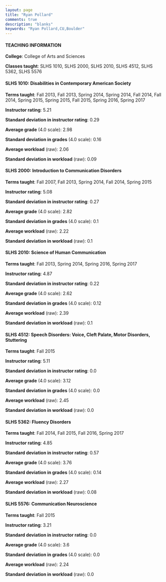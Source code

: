 ```yaml
---
layout: page
title: "Ryan Pollard" 
comments: true
description: "blanks"
keywords: "Ryan Pollard,CU,Boulder"
---
```

<head>
<script src="https://ajax.googleapis.com/ajax/libs/jquery/2.1.3/jquery.min.js"></script>
<script src="https://dl.dropboxusercontent.com/s/pc42nxpaw1ea4o9/highcharts.js?dl=0"></script>
<!-- <script src="../assets/js/highcharts.js"></script> -->
<style type="text/css">@font-face {
	font-family: "Bebas Neue";
	src: url(https://www.filehosting.org/file/details/544349/BebasNeue Regular.otf) format("opentype");
	}
	h1.Bebas { 
		font-family: "Bebas Neue", Verdana, Tahoma;
	}
</style>
</head>
	   
#### TEACHING INFORMATION

**College**: College of Arts and Sciences

**Classes taught**: SLHS 1010, SLHS 2000, SLHS 2010, SLHS 4512, SLHS 5362, SLHS 5576

#### SLHS 1010: Disabilities in Contemporary American Society

**Terms taught**: Fall 2013, Fall 2013, Spring 2014, Spring 2014, Fall 2014, Fall 2014, Spring 2015, Spring 2015, Fall 2015, Spring 2016, Spring 2017

**Instructor rating**: 5.21

**Standard deviation in instructor rating**: 0.29

**Average grade** (4.0 scale): 2.98

**Standard deviation in grades** (4.0 scale): 0.16

**Average workload** (raw): 2.06

**Standard deviation in workload** (raw): 0.09

#### SLHS 2000: Introduction to Communication Disorders

**Terms taught**: Fall 2007, Fall 2013, Spring 2014, Fall 2014, Spring 2015

**Instructor rating**: 5.08

**Standard deviation in instructor rating**: 0.27

**Average grade** (4.0 scale): 2.82

**Standard deviation in grades** (4.0 scale): 0.1

**Average workload** (raw): 2.22

**Standard deviation in workload** (raw): 0.1

#### SLHS 2010: Science of Human Communication

**Terms taught**: Fall 2013, Spring 2014, Spring 2016, Spring 2017

**Instructor rating**: 4.87

**Standard deviation in instructor rating**: 0.22

**Average grade** (4.0 scale): 2.62

**Standard deviation in grades** (4.0 scale): 0.12

**Average workload** (raw): 2.39

**Standard deviation in workload** (raw): 0.1

#### SLHS 4512: Speech Disorders: Voice, Cleft Palate, Motor Disorders, Stuttering

**Terms taught**: Fall 2015

**Instructor rating**: 5.11

**Standard deviation in instructor rating**: 0.0

**Average grade** (4.0 scale): 3.12

**Standard deviation in grades** (4.0 scale): 0.0

**Average workload** (raw): 2.45

**Standard deviation in workload** (raw): 0.0

#### SLHS 5362: Fluency Disorders

**Terms taught**: Fall 2014, Fall 2015, Fall 2016, Spring 2017

**Instructor rating**: 4.85

**Standard deviation in instructor rating**: 0.57

**Average grade** (4.0 scale): 3.76

**Standard deviation in grades** (4.0 scale): 0.14

**Average workload** (raw): 2.27

**Standard deviation in workload** (raw): 0.08

#### SLHS 5576: Communication Neuroscience

**Terms taught**: Fall 2015

**Instructor rating**: 3.21

**Standard deviation in instructor rating**: 0.0

**Average grade** (4.0 scale): 3.6

**Standard deviation in grades** (4.0 scale): 0.0

**Average workload** (raw): 2.24

**Standard deviation in workload** (raw): 0.0

